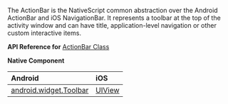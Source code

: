 The ActionBar is the NativeScript common abstraction over the Android ActionBar and iOS NavigationBar. It represents a toolbar at the top of the activity window and can have title, application-level navigation or other custom interactive items.

**API Reference for** [ActionBar Class](http://docs.nativescript.org/api-reference/modules/_ui_action_bar_.html)

**Native Component**

| Android                | iOS      |
|:-----------------------|:---------|
| [android.widget.Toolbar](https://developer.android.com/reference/android/widget/Toolbar.html) | [UIView](https://developer.apple.com/library/ios/documentation/UIKit/Reference/UIView_Class/) | 